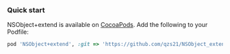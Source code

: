 ### Quick start

NSObject+extend is available on [CocoaPods](http://cocoapods.org).  Add the following to your Podfile:

```ruby
pod 'NSObject+extend', :git => 'https://github.com/qzs21/NSObject_extend.git'
```
